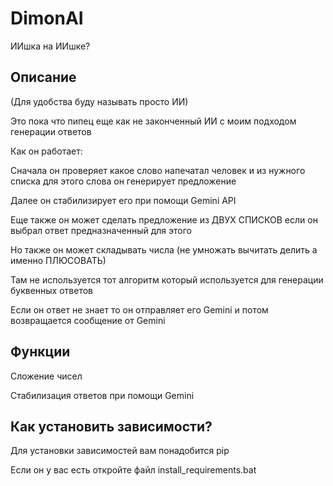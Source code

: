 <h1>DimonAI</h1>
<p>ИИшка на ИИшке?</p>
<h2>Описание</h2>
<p>(Для удобства буду называть просто ИИ)</p>
<p>Это пока что пипец еще как не законченный ИИ с моим подходом генерации ответов</p>
<p>Как он работает:</p>
<p>Сначала он проверяет какое слово напечатал человек и из нужного списка для этого слова он генерирует предложение</p>
<p>Далее он стабилизирует его при помощи Gemini API</p>
<p>Еще также он может сделать предложение из ДВУХ СПИСКОВ если он выбрал ответ предназначенный для этого</p>
<p>Но также он может складывать числа (не умножать вычитать делить а именно ПЛЮСОВАТЬ)</p>
<p>Там не используется тот алгоритм который используется для генерации буквенных ответов</p>
<p>Если он ответ не знает то он отправляет его Gemini и потом возвращается сообщение от Gemini</p>
<h2>Функции</h2>
<p>Сложение чисел</p>
<p>Стабилизация ответов при помощи Gemini</p>
<h2>Как установить зависимости?</h2>
<p>Для установки зависимостей вам понадобится pip</p>
<p>Если он у вас есть откройте файл install_requirements.bat</p>

